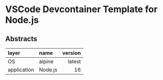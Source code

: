 # VSCode Devcontainer Template for Node.js

## Abstracts

| layer       | name    | version |
| :---------- | :------ | ------: |
| OS          | alpine  |  latest |
| application | Node.js |      16 |
